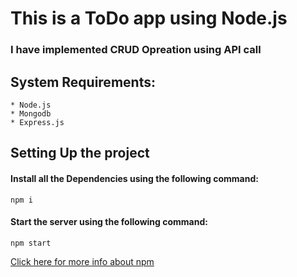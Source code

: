 # This is a ToDo app using Node.js
### I have implemented CRUD Opreation using API call
## System Requirements: 
    * Node.js
    * Mongodb
    * Express.js
## Setting Up the project
#### Install all the Dependencies using the following command:

```npm i```
    
#### Start the server using the following command:

```npm start```
    
 [Click here for more info about npm](https://www.npmjs.com/)
